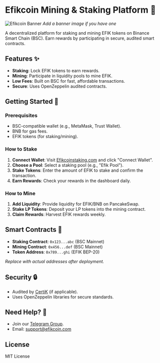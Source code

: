# Efikcoin Mining & Staking Platform 🚀

![Efikcoin Banner](optional-banner-image.png) *Add a banner image if you have one*

A decentralized platform for staking and mining EFIK tokens on Binance Smart Chain (BSC). Earn rewards by participating in secure, audited smart contracts.

## Features ✨
- **Staking**: Lock EFIK tokens to earn rewards.
- **Mining**: Participate in liquidity pools to mine EFIK.
- **Low Fees**: Built on BSC for fast, affordable transactions.
- **Secure**: Uses OpenZeppelin audited contracts.

## Getting Started 🏁

### Prerequisites
- BSC-compatible wallet (e.g., MetaMask, Trust Wallet).
- BNB for gas fees.
- EFIK tokens (for staking/mining).

### How to Stake
1. **Connect Wallet**: Visit [Efikcoinstaking.com](https://efikcoinstaking.com) and click "Connect Wallet".
2. **Choose a Pool**: Select a staking pool (e.g., "Efik Pool").
3. **Stake Tokens**: Enter the amount of EFIK to stake and confirm the transaction.
4. **Earn Rewards**: Check your rewards in the dashboard daily.

### How to Mine
1. **Add Liquidity**: Provide liquidity for EFIK/BNB on PancakeSwap.
2. **Stake LP Tokens**: Deposit your LP tokens into the mining contract.
3. **Claim Rewards**: Harvest EFIK rewards weekly.

## Smart Contracts 📜
- **Staking Contract**: `0x123...abc` (BSC Mainnet)
- **Mining Contract**: `0x456...def` (BSC Mainnet)
- **Token Address**: `0x789...ghi` (EFIK BEP-20)

*Replace with actual addresses after deployment.*

## Security 🔒
- Audited by [CertiK](audit-report-link) (if applicable).
- Uses OpenZeppelin libraries for secure standards.

## Need Help? 💬
- Join our [Telegram Group](https://t.me/efikcoinstaking).
- Email: support@efikcoin.com

## License
MIT License
